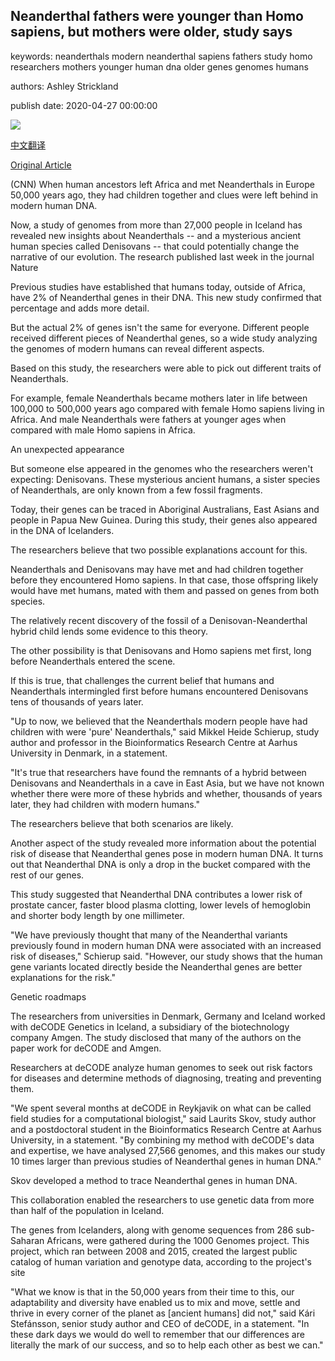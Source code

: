 ## Neanderthal fathers were younger than Homo sapiens, but mothers were older, study says

keywords: neanderthals modern neanderthal sapiens fathers study homo researchers mothers younger human dna older genes genomes humans

authors: Ashley Strickland

publish date: 2020-04-27 00:00:00

![](https://cdn.cnn.com/cnnnext/dam/assets/200427133806-female-neanderthal-super-tease.jpg)

[中文翻译](Neanderthal%20fathers%20were%20younger%20than%20Homo%20sapiens%2C%20but%20mothers%20were%20older%2C%20study%20says_zh.md)

[Original Article](https://edition.cnn.com/2020/04/27/world/neanderthal-parents-denisovan-iceland-genes-scn/index.html)

(CNN) When human ancestors left Africa and met Neanderthals in Europe 50,000 years ago, they had children together and clues were left behind in modern human DNA.

Now, a study of genomes from more than 27,000 people in Iceland has revealed new insights about Neanderthals -- and a mysterious ancient human species called Denisovans -- that could potentially change the narrative of our evolution. The research published last week in the journal Nature

Previous studies have established that humans today, outside of Africa, have 2% of Neanderthal genes in their DNA. This new study confirmed that percentage and adds more detail.

But the actual 2% of genes isn't the same for everyone. Different people received different pieces of Neanderthal genes, so a wide study analyzing the genomes of modern humans can reveal different aspects.

Based on this study, the researchers were able to pick out different traits of Neanderthals.

For example, female Neanderthals became mothers later in life between 100,000 to 500,000 years ago compared with female Homo sapiens living in Africa. And male Neanderthals were fathers at younger ages when compared with male Homo sapiens in Africa.

An unexpected appearance

But someone else appeared in the genomes who the researchers weren't expecting: Denisovans. These mysterious ancient humans, a sister species of Neanderthals, are only known from a few fossil fragments.

Today, their genes can be traced in Aboriginal Australians, East Asians and people in Papua New Guinea. During this study, their genes also appeared in the DNA of Icelanders.

The researchers believe that two possible explanations account for this.

Neanderthals and Denisovans may have met and had children together before they encountered Homo sapiens. In that case, those offspring likely would have met humans, mated with them and passed on genes from both species.

The relatively recent discovery of the fossil of a Denisovan-Neanderthal hybrid child lends some evidence to this theory.

The other possibility is that Denisovans and Homo sapiens met first, long before Neanderthals entered the scene.

If this is true, that challenges the current belief that humans and Neanderthals intermingled first before humans encountered Denisovans tens of thousands of years later.

"Up to now, we believed that the Neanderthals modern people have had children with were 'pure' Neanderthals," said Mikkel Heide Schierup, study author and professor in the Bioinformatics Research Centre at Aarhus University in Denmark, in a statement.

"It's true that researchers have found the remnants of a hybrid between Denisovans and Neanderthals in a cave in East Asia, but we have not known whether there were more of these hybrids and whether, thousands of years later, they had children with modern humans."

The researchers believe that both scenarios are likely.

Another aspect of the study revealed more information about the potential risk of disease that Neanderthal genes pose in modern human DNA. It turns out that Neanderthal DNA is only a drop in the bucket compared with the rest of our genes.

This study suggested that Neanderthal DNA contributes a lower risk of prostate cancer, faster blood plasma clotting, lower levels of hemoglobin and shorter body length by one millimeter.

"We have previously thought that many of the Neanderthal variants previously found in modern human DNA were associated with an increased risk of diseases," Schierup said. "However, our study shows that the human gene variants located directly beside the Neanderthal genes are better explanations for the risk."

Genetic roadmaps

The researchers from universities in Denmark, Germany and Iceland worked with deCODE Genetics in Iceland, a subsidiary of the biotechnology company Amgen. The study disclosed that many of the authors on the paper work for deCODE and Amgen.

Researchers at deCODE analyze human genomes to seek out risk factors for diseases and determine methods of diagnosing, treating and preventing them.

"We spent several months at deCODE in Reykjavik on what can be called field studies for a computational biologist," said Laurits Skov, study author and a postdoctoral student in the Bioinformatics Research Centre at Aarhus University, in a statement. "By combining my method with deCODE's data and expertise, we have analysed 27,566 genomes, and this makes our study 10 times larger than previous studies of Neanderthal genes in human DNA."

Skov developed a method to trace Neanderthal genes in human DNA.

This collaboration enabled the researchers to use genetic data from more than half of the population in Iceland.

The genes from Icelanders, along with genome sequences from 286 sub-Saharan Africans, were gathered during the 1000 Genomes project. This project, which ran between 2008 and 2015, created the largest public catalog of human variation and genotype data, according to the project's site

"What we know is that in the 50,000 years from their time to this, our adaptability and diversity have enabled us to mix and move, settle and thrive in every corner of the planet as [ancient humans] did not," said Kári Stefánsson, senior study author and CEO of deCODE, in a statement. "In these dark days we would do well to remember that our differences are literally the mark of our success, and so to help each other as best we can."